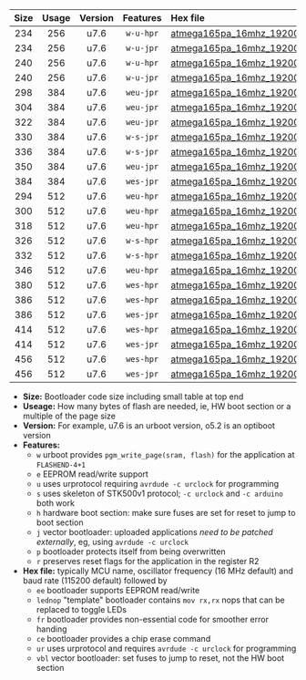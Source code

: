 |Size|Usage|Version|Features|Hex file|
|:-:|:-:|:-:|:-:|:--|
|234|256|u7.6|`w-u-hpr`|[atmega165pa_16mhz_19200bps_ur.hex](https://raw.githubusercontent.com/stefanrueger/urboot/main//atmega165pa_16mhz_19200bps_ur.hex)|
|234|256|u7.6|`w-u-jpr`|[atmega165pa_16mhz_19200bps_ur_vbl.hex](https://raw.githubusercontent.com/stefanrueger/urboot/main//atmega165pa_16mhz_19200bps_ur_vbl.hex)|
|240|256|u7.6|`w-u-hpr`|[atmega165pa_16mhz_19200bps_lednop_ur.hex](https://raw.githubusercontent.com/stefanrueger/urboot/main//atmega165pa_16mhz_19200bps_lednop_ur.hex)|
|240|256|u7.6|`w-u-jpr`|[atmega165pa_16mhz_19200bps_lednop_ur_vbl.hex](https://raw.githubusercontent.com/stefanrueger/urboot/main//atmega165pa_16mhz_19200bps_lednop_ur_vbl.hex)|
|298|384|u7.6|`weu-jpr`|[atmega165pa_16mhz_19200bps_ee_ur_vbl.hex](https://raw.githubusercontent.com/stefanrueger/urboot/main//atmega165pa_16mhz_19200bps_ee_ur_vbl.hex)|
|304|384|u7.6|`weu-jpr`|[atmega165pa_16mhz_19200bps_ee_lednop_ur_vbl.hex](https://raw.githubusercontent.com/stefanrueger/urboot/main//atmega165pa_16mhz_19200bps_ee_lednop_ur_vbl.hex)|
|322|384|u7.6|`weu-jpr`|[atmega165pa_16mhz_19200bps_ee_lednop_fr_ur_vbl.hex](https://raw.githubusercontent.com/stefanrueger/urboot/main//atmega165pa_16mhz_19200bps_ee_lednop_fr_ur_vbl.hex)|
|330|384|u7.6|`w-s-jpr`|[atmega165pa_16mhz_19200bps_vbl.hex](https://raw.githubusercontent.com/stefanrueger/urboot/main//atmega165pa_16mhz_19200bps_vbl.hex)|
|336|384|u7.6|`w-s-jpr`|[atmega165pa_16mhz_19200bps_lednop_vbl.hex](https://raw.githubusercontent.com/stefanrueger/urboot/main//atmega165pa_16mhz_19200bps_lednop_vbl.hex)|
|350|384|u7.6|`weu-jpr`|[atmega165pa_16mhz_19200bps_ee_lednop_fr_ce_ur_vbl.hex](https://raw.githubusercontent.com/stefanrueger/urboot/main//atmega165pa_16mhz_19200bps_ee_lednop_fr_ce_ur_vbl.hex)|
|384|384|u7.6|`wes-jpr`|[atmega165pa_16mhz_19200bps_ee_vbl.hex](https://raw.githubusercontent.com/stefanrueger/urboot/main//atmega165pa_16mhz_19200bps_ee_vbl.hex)|
|294|512|u7.6|`weu-hpr`|[atmega165pa_16mhz_19200bps_ee_ur.hex](https://raw.githubusercontent.com/stefanrueger/urboot/main//atmega165pa_16mhz_19200bps_ee_ur.hex)|
|300|512|u7.6|`weu-hpr`|[atmega165pa_16mhz_19200bps_ee_lednop_ur.hex](https://raw.githubusercontent.com/stefanrueger/urboot/main//atmega165pa_16mhz_19200bps_ee_lednop_ur.hex)|
|318|512|u7.6|`weu-hpr`|[atmega165pa_16mhz_19200bps_ee_lednop_fr_ur.hex](https://raw.githubusercontent.com/stefanrueger/urboot/main//atmega165pa_16mhz_19200bps_ee_lednop_fr_ur.hex)|
|326|512|u7.6|`w-s-hpr`|[atmega165pa_16mhz_19200bps.hex](https://raw.githubusercontent.com/stefanrueger/urboot/main//atmega165pa_16mhz_19200bps.hex)|
|332|512|u7.6|`w-s-hpr`|[atmega165pa_16mhz_19200bps_lednop.hex](https://raw.githubusercontent.com/stefanrueger/urboot/main//atmega165pa_16mhz_19200bps_lednop.hex)|
|346|512|u7.6|`weu-hpr`|[atmega165pa_16mhz_19200bps_ee_lednop_fr_ce_ur.hex](https://raw.githubusercontent.com/stefanrueger/urboot/main//atmega165pa_16mhz_19200bps_ee_lednop_fr_ce_ur.hex)|
|380|512|u7.6|`wes-hpr`|[atmega165pa_16mhz_19200bps_ee.hex](https://raw.githubusercontent.com/stefanrueger/urboot/main//atmega165pa_16mhz_19200bps_ee.hex)|
|386|512|u7.6|`wes-hpr`|[atmega165pa_16mhz_19200bps_ee_lednop.hex](https://raw.githubusercontent.com/stefanrueger/urboot/main//atmega165pa_16mhz_19200bps_ee_lednop.hex)|
|386|512|u7.6|`wes-jpr`|[atmega165pa_16mhz_19200bps_ee_lednop_vbl.hex](https://raw.githubusercontent.com/stefanrueger/urboot/main//atmega165pa_16mhz_19200bps_ee_lednop_vbl.hex)|
|414|512|u7.6|`wes-hpr`|[atmega165pa_16mhz_19200bps_ee_lednop_fr.hex](https://raw.githubusercontent.com/stefanrueger/urboot/main//atmega165pa_16mhz_19200bps_ee_lednop_fr.hex)|
|414|512|u7.6|`wes-jpr`|[atmega165pa_16mhz_19200bps_ee_lednop_fr_vbl.hex](https://raw.githubusercontent.com/stefanrueger/urboot/main//atmega165pa_16mhz_19200bps_ee_lednop_fr_vbl.hex)|
|456|512|u7.6|`wes-hpr`|[atmega165pa_16mhz_19200bps_ee_lednop_fr_ce.hex](https://raw.githubusercontent.com/stefanrueger/urboot/main//atmega165pa_16mhz_19200bps_ee_lednop_fr_ce.hex)|
|456|512|u7.6|`wes-jpr`|[atmega165pa_16mhz_19200bps_ee_lednop_fr_ce_vbl.hex](https://raw.githubusercontent.com/stefanrueger/urboot/main//atmega165pa_16mhz_19200bps_ee_lednop_fr_ce_vbl.hex)|

- **Size:** Bootloader code size including small table at top end
- **Useage:** How many bytes of flash are needed, ie, HW boot section or a multiple of the page size
- **Version:** For example, u7.6 is an urboot version, o5.2 is an optiboot version
- **Features:**
  + `w` urboot provides `pgm_write_page(sram, flash)` for the application at `FLASHEND-4+1`
  + `e` EEPROM read/write support
  + `u` uses urprotocol requiring `avrdude -c urclock` for programming
  + `s` uses skeleton of STK500v1 protocol; `-c urclock` and `-c arduino` both work
  + `h` hardware boot section: make sure fuses are set for reset to jump to boot section
  + `j` vector bootloader: uploaded applications *need to be patched externally*, eg, using `avrdude -c urclock`
  + `p` bootloader protects itself from being overwritten
  + `r` preserves reset flags for the application in the register R2
- **Hex file:** typically MCU name, oscillator frequency (16 MHz default) and baud rate (115200 default) followed by
  + `ee` bootloader supports EEPROM read/write
  + `lednop` "template" bootloader contains `mov rx,rx` nops that can be replaced to toggle LEDs
  + `fr` bootloader provides non-essential code for smoother error handing
  + `ce` bootloader provides a chip erase command
  + `ur` uses urprotocol and requires `avrdude -c urclock` for programming
  + `vbl` vector bootloader: set fuses to jump to reset, not the HW boot section
